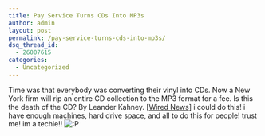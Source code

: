```yaml
---
title: Pay Service Turns CDs Into MP3s
author: admin
layout: post
permalink: /pay-service-turns-cds-into-mp3s/
dsq_thread_id:
  - 26007615
categories:
  - Uncategorized
---
```

Time was that everybody was converting their vinyl into CDs. Now a New York firm will rip an entire CD collection to the MP3 format for a fee. Is this the death of the CD? By Leander Kahney. [[Wired News][1]] i could do this! i have enough machines, hard drive space, and all to do this for people! trust me! im a techie!! <img src="http://blog.lotas-smartman.net/wp-includes/images/smilies/icon_razz.gif" alt=":P" class="wp-smiley" />

 [1]: http://www.wired.com/